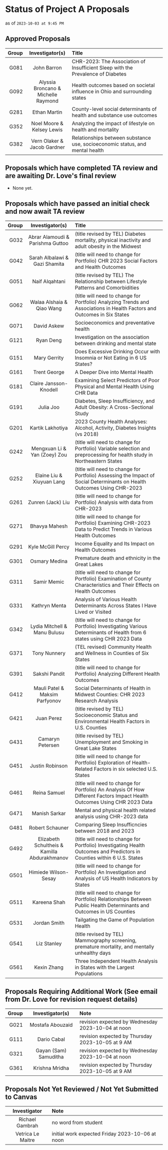 # Status of Project A Proposals

as of `2023-10-03 at 9:45 PM`

## Approved Proposals

Group | Investigator(s) | Title 
-----: | :----------------------------: | :-------------------------------------------------------------------------------
G081 | John Barron | CHR-2023: The Association of Insufficient Sleep with the Prevalence of Diabetes
G092 | Alyssia Broncano & <br /> Michelle Raymond | Health outcomes based on societal influence in Ohio and surrounding states
G281 | Ethan Martin | County-level social determinants of health and substance use outcomes
G352 | Noel Moore & <br /> Kelsey Lewis | Analyzing the impact of lifestyle on health and mortality
G382 | Vern Olaker & <br /> Jacob Gardner | Relationships between substance use, socioeconomic status, and mental health

## Proposals which have completed TA review and are awaiting Dr. Love's final review

- None yet.


## Proposals which have passed an initial check and now await TA review

Group | Investigator(s) | Title 
-----: | :----------------------------: | :-------------------------------------------------------------------------------
G032 | Abrar Alamoudi & <br /> Parishma Guttoo | (title revised by TEL) Diabetes mortality, physical inactivity and adult obesity in the Midwest
G042 | Sarah Albalawi & <br /> Gazi Shamita | (title will need to change for Portfolio) CHR 2023 Social Factors and Health Outcomes
G051 | Naif Alqahtani | (title revised by TEL) The Relationship between Lifestyle Patterns and Comorbidities
G062 | Walaa Alshaia & <br /> Qiao Wang | (title will need to change for Portfolio) Analyzing Trends and Associations in Health Factors and Outcomes in Six States
G071 | David Askew | Socioeconomics and preventative health
G121 | Ryan Deng | Investigation on the association between drinking and mental state
G151 | Mary Gerrity | Does Excessive Drinking Occur with Insomnia or Not Eating in 6 US States?
G161 | Trent George | A Deeper Dive into Mental Health
G181 | Claire Jansson-Knodell | Examining Select Predictors of Poor Physical and Mental Health Using CHR Data
G191 | Julia Joo | Diabetes, Sleep Insufficiency, and Adult Obesity: A Cross-Sectional Study
G201 | Kartik Lakhotiya | 2023 County Health Analyses: Alcohol, Activity, Diabetes Insights (vs 2018)
G242 | Mengxuan Li & <br /> Yan (Zoey) Zou | (title will need to change for Portfolio) Variable selection and preprocessing for health study in Northeastern States 
G252 | Elaine Liu & <br /> Xiuyuan Lang | (title will need to change for Portfolio) Assessing the Impact of Social Determinants on Health Outcomes Using CHR-2023
G261 | Zunren (Jack) Liu | (title will need to change for Portfolio) Analysis with data from CHR-2023
G271 | Bhavya Mahesh | (title will need to change for Portfolio) Examining CHR-2023 Data to Predict Trends in Various Health Outcomes
G291 | Kyle McGill Percy | Income Equality and Its Impact on Health Outcomes
G301 | Osmary Medina | Premature death and ethnicity in the Great Lakes
G311 | Samir Memic | (title will need to change for Portfolio) Examination of County Characteristics and Their Effects on Health Outcomes
G331 | Kathryn Menta | Analysis of Various Health Determinants Across States I Have Lived or Visited
G342 | Lydia Mitchell & <br /> Manu Bulusu | (title will need to change for Portfolio) Investigating Various Determinants of Health from 6 states using CHR 2023 Data
G371 | Tony Nunnery | (TEL revised) Community Health and Wellness in Counties of Six States
G391 | Sakshi Pandit | (title will need to change for Portfolio) Analyzing Different Health Outcomes
G412 | Mauli Patel & <br /> Maksim Parfyonov | Social Determinants of Health in Midwest Counties: CHR 2023 Research Analysis
G421 | Juan Perez | (title revised by TEL) Socioeconomic Status and Environmental Health Factors in U.S. Counties
G431 | Camaryn Petersen | (title revised by TEL) Unemployment and Smoking in Great Lake States
G451 | Justin Robinson | (title will need to change for Portfolio) Exploration of Health-Related Factors in six selected U.S. States
G461 | Reina Samuel | (title will need to change for Portfolio) An Analysis Of How Different Factors Impact Health Outcomes Using CHR 2023 Data
G471 | Manish Sarkar | Mental and physical health related analysis using CHR-2023 data
G481 | Robert Schauner | Comparing Sleep Insufficncies between 2018 and 2023
G492 | Elizabeth Schultheis & <br /> Kamilla Abdurakhmanov | (title will need to change for Portfolio) Investigating Health Outcomes and Predictors in Counties within 6 U.S. States
G501 | Himiede Wilson-Sesay | (title will need to change for Portfolio) An Investigation and Analysis of US Health Indicators by States
G511 | Kareena Shah | (title will need to change for Portfolio) Relationships Between Public Health Determinants and Outcomes in US Counties
G531 | Jordan Smith | Tailgating the Game of Population Health
G541 | Liz Stanley | (title revised by TEL) Mammography screening, premature mortality, and mentally unhealthy days
G561 | Kexin Zhang | Three Independent Health Analysis in States with the Largest Populations

## Proposals Requiring Additional Work (See email from Dr. Love for revision request details)

Group | Investigator(s) | Note
-----: | :--------------------: | :------------------------------------------------- 
G021 | Mostafa Abouzaid | revision expected by Wednesday 2023-10-04 at noon
G111 | Dario Cabal | revision expected by Thursday 2023-10-05 at 9 AM
G321 | Gayan (Sam) Samuditha | revision expected by Wednesday 2023-10-04 at noon
G361 | Krishna Mridha | revision expected by Thursday 2023-10-05 at 9 AM

## Proposals Not Yet Reviewed / Not Yet Submitted to Canvas

Investigator | Note
:--------------------------: | :----------------------------------------
Richael Gambrah | no word from student
Vetrica Le Maitre | initial work expected Friday 2023-10-06 at noon

